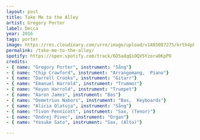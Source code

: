 ```yaml
---
layout: post
title: Take Me to the Alley
artist: Gregory Porter
label: Decca
year: 2016
tags: porter
image: https://res.cloudinary.com/urre/image/upload/v1485087275/krth4pkcnjgexaum2uv4.jpg
permalink: /take-me-to-the-alley/
spotify: https://open.spotify.com/track/6D5adqQiOQV5Yzora0KpPO
credits: 
- { name: "Gregory Porter", instrument: "Sång"}
- { name: "Chip Crawford", instrument: "Arrangemang,  Piano"}
- { name: "Darrell Crooks", instrument: "Gitarr"}
- { name: "Emanuel Harrold", instrument: "Trummor"}
- { name: "Keyon Harrold", instrument: "Trumpet"}
- { name: "Aaron James", instrument: "Bas"}
- { name: "Demetrius Nabors", instrument: "Bas,  Keyboards"}
- { name: "Alicia Olatuja", instrument: "Sång"}
- { name: "Tivon Pennicott", instrument: "Sax, (Tenor)"}
- { name: "Ondrej Pivec", instrument: "Organ"}
- { name: "Yosuke Sato", instrument: "Sax, (Alto)"}

---
```


